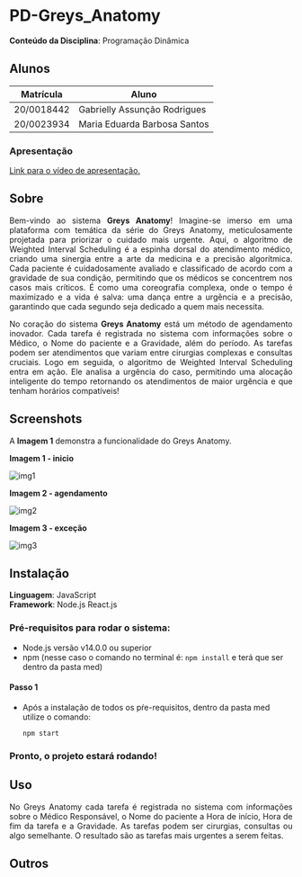 # PD-Greys_Anatomy 

**Conteúdo da Disciplina**: Programação Dinâmica<br>

## Alunos
|Matrícula | Aluno |
| -- | -- |
| 20/0018442  |  Gabrielly Assunção Rodrigues |
| 20/0023934|  Maria Eduarda Barbosa Santos |

### Apresentação

[Link para o vídeo de apresentação.]()

## Sobre

<p align="justify">
Bem-vindo ao sistema <b>Greys Anatomy</b>! Imagine-se imerso em uma plataforma com temática da série do Greys Anatomy, meticulosamente projetada para priorizar o cuidado mais urgente. Aqui, o algoritmo de Weighted Interval Scheduling é a espinha dorsal do atendimento médico, criando uma sinergia entre a arte da medicina e a precisão algorítmica. Cada paciente é cuidadosamente avaliado e classificado de acordo com a gravidade de sua condição, permitindo que os médicos se concentrem nos casos mais críticos. É como uma coreografia complexa, onde o tempo é maximizado e a vida é salva: uma dança entre a urgência e a precisão, garantindo que cada segundo seja dedicado a quem mais necessita.
</p>
<p align="justify">
No coração do sistema <b>Greys Anatomy</b> está um método de agendamento inovador. Cada tarefa é registrada no sistema com informações sobre o Médico, o Nome do paciente e a Gravidade, além do período. As tarefas podem ser atendimentos que variam entre cirurgias complexas e consultas cruciais. Logo em seguida, o algoritmo de Weighted Interval Scheduling entra em ação. Ele analisa a urgência do caso, permitindo uma alocação inteligente do tempo retornando os atendimentos de maior urgência e que tenham horários compatíveis!
</p>


## Screenshots

A **Imagem 1** demonstra a funcionalidade do Greys Anatomy. 

**Imagem 1 - inicio** 

![img1]()

**Imagem 2 - agendamento**

![img2]()

**Imagem 3 - exceção**

![img3]()

## Instalação 
**Linguagem**: JavaScript<br>
**Framework**: Node.js React.js<br>

### Pré-requisitos para rodar o sistema:

- Node.js versão v14.0.0 ou superior <br>
- npm (nesse caso o comando no terminal é: ```npm install``` e terá que ser dentro da pasta med)

#### Passo 1

- Após a instalação de todos os pŕe-requisitos, dentro da pasta med utilize o comando:
  ```
  npm start
  
### Pronto, o projeto estará rodando!

## Uso 

<p align="justify">
No Greys Anatomy cada tarefa é registrada no sistema com informações sobre o Médico Responsável, o Nome do paciente a Hora de início, Hora de fim da tarefa e a Gravidade. As tarefas podem ser cirurgias, consultas ou algo semelhante. O resultado são as tarefas mais urgentes a serem feitas. 
</p>

## Outros




